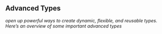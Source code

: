 ## Advanced Types

*open up powerful ways to create dynamic, flexible, and reusable types. Here’s an overview of some important advanced types*
